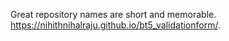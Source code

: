 Great repository names are short and memorable. 
 https://nihithnihalraju.github.io/bt5_validationform/.
